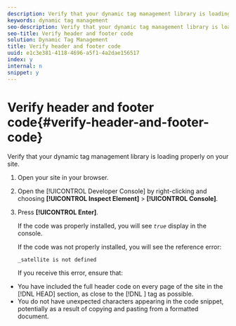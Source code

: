 ```yaml
---
description: Verify that your dynamic tag management library is loading properly on your site.
keywords: dynamic tag management
seo-description: Verify that your dynamic tag management library is loading properly on your site.
seo-title: Verify header and footer code
solution: Dynamic Tag Management
title: Verify header and footer code
uuid: e1c3e381-4118-4696-a5f1-4a2dae156517
index: y
internal: n
snippet: y
---
```


# Verify header and footer code{#verify-header-and-footer-code}

Verify that your dynamic tag management library is loading properly on your site.

1. Open your site in your browser.
1. Open the [!UICONTROL Developer Console] by right-clicking and choosing **[!UICONTROL Inspect Element]** > **[!UICONTROL Console]**.
1. Press **[!UICONTROL Enter]**.

   If the code was properly installed, you will see *`true`* display in the console.

   If the code was not properly installed, you will see the reference error:

   `_satellite is not defined`

   If you receive this error, ensure that:

* You have included the full header code on every page of the site in the [!DNL HEAD] section, as close to the [!DNL <head>] tag as possible. 
* You do not have unexpected characters appearing in the code snippet, potentially as a result of copying and pasting from a formatted document.

